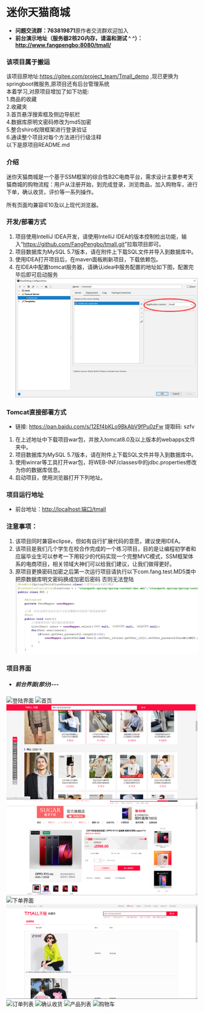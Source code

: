 # 迷你天猫商城
+ **问题交流群：763819871**原作者交流群欢迎加入
+ **前台演示地址（服务器2核2G内存，请温和测试 ^ ^）：<http://www.fangpengbo:8080/tmall/>**

### 该项目属于搬运
该项目原地址:https://gitee.com/project_team/Tmall_demo ,现已更换为springboot微服务,原项目还有后台管理系统<br>
本着学习,对原项目增加了如下功能:<br>
  1.商品的收藏<br>
  2.收藏夹<br>
  3.首页悬浮搜索框及侧边导航栏<br>
  4.数据库原明文密码修改为md5加密<br>
  5.整合shiro权限框架进行登录验证<br>
  6.通读整个项目对每个方法进行行级注释<br>
 以下是原项目README.md<br>

### 介绍
迷你天猫商城是一个基于SSM框架的综合性B2C电商平台，需求设计主要参考天猫商城的购物流程：用户从注册开始，到完成登录，浏览商品，加入购物车，进行下单，确认收货，评价等一系列操作。

所有页面均兼容IE10及以上现代浏览器。

### 开发/部署方式
1. 项目使用IntelliJ IDEA开发，请使用IntelliJ IDEA的版本控制检出功能，输入“<https://github.com/FangPengbo/tmall.git>”拉取项目即可。
2. 项目数据库为MySQL 5.7版本，请在附件上下载SQL文件并导入到数据库中。
3. 使用IDEA打开项目后，在maven面板刷新项目，下载依赖包。
4. 在IDEA中配置tomcat服务器，请确认idea中服务配置的地址如下图，配置完毕后即可启动服务
![tomcat配置](https://raw.githubusercontent.com/FangPengbo/tmall/master/About/AboutImage/tomcat.png)

### Tomcat直接部署方式
+ 链接: <https://pan.baidu.com/s/12Ef4bKLo9BkAbV9fPu0zFw> 提取码: szfv

1. 在上述地址中下载项目war包，并放入tomcat8.0及以上版本的webapps文件夹中。
2. 项目数据库为MySQL 5.7版本，请在附件上下载SQL文件并导入到数据库中。
3. 使用winrar等工具打开war包，将WEB-INF/classes中的jdbc.properties修改为你的数据库信息。
4. 启动项目，使用浏览器打开下列地址。

### 项目运行地址
+ 前台地址：<http://localhost:端口/tmall>


### 注意事项：
1. 该项目同时兼容eclipse，但如有自行扩展代码的意愿，建议使用IDEA。
2. 该项目是我们几个学生在校合作完成的一个练习项目，目的是让编程初学者和应届毕业生可以参考一下用较少的代码实现一个完整MVC模式，SSM框架体系的电商项目，相关领域大神们可以给我们建议，让我们做得更好。<br>
3. 原项目更换密码加密之后第一次运行项目请执行以下com.fang.test.MD5类中把原数据库明文密码换成加密后密码 否则无法登陆
![MD5加密](https://raw.githubusercontent.com/FangPengbo/tmall/master/About/AboutImage/MD5%E5%8A%A0%E5%AF%86.png)

### 项目界面
+ ##### 前台界面(部分)---
![登陆界面](https://gitee.com/uploads/images/2018/0526/223030_17b28619_1616166.png "2018-05-26_221715.png")
![首页](https://gitee.com/uploads/images/2018/0526/223018_14e999f1_1616166.png "2018-05-26_221703.png")
![首页悬浮框](https://raw.githubusercontent.com/FangPengbo/tmall/master/About/AboutImage/%E6%82%AC%E6%B5%AE%E6%90%9C%E7%B4%A2%E6%A1%86%E5%B7%A6%E4%BE%A7%E5%AF%BC%E8%88%AA%E6%A0%8F.png)
![产品详情](https://raw.githubusercontent.com/FangPengbo/tmall/master/About/AboutImage/%E5%95%86%E5%93%81%E8%AF%A6%E6%83%85%E9%A1%B5.png)
![下单界面](https://gitee.com/uploads/images/2018/0526/223100_ef6e9612_1616166.png "2018-05-26_221837.png")
![收藏夹](https://raw.githubusercontent.com/FangPengbo/tmall/master/About/AboutImage/%E6%94%B6%E8%97%8F%E9%A1%B5.png)
![订单列表](https://gitee.com/uploads/images/2018/0526/223117_dfd64b43_1616166.png "2018-05-26_221901.png")
![确认收货](https://gitee.com/uploads/images/2018/0526/223220_71e2ee3d_1616166.png "2018-05-26_221911.png")
![产品列表](https://gitee.com/uploads/images/2018/0526/223233_18e131a5_1616166.png "2018-05-26_222006.png")
![购物车](https://gitee.com/uploads/images/2018/0526/223245_3f80d8f4_1616166.png "2018-05-26_223157.png")
